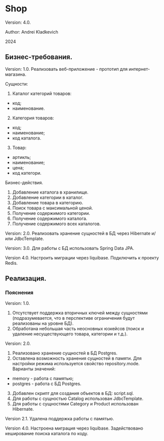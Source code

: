 # Shop

Version: 4.0.

Author: Andrei Kladkevich

2024

## Бизнес-требования.

Version: 1.0.
Реализовать веб-приложение - прототип для интернет-магазина.

Сущности:
1. Каталог категорий товаров:
- код;
- наименование.
2. Категория товаров:
- код;
- наименование;
- код каталога.
3. Товар:
- артикль;
- наименование;
- цена;
- код категори.

Бизнес-действия.
1. Добавление каталога в хранилище.
2. Добавление категории в каталог.
3. Добавление товара в категорию.
4. Поиск товара с максимальной ценой.
5. Получение содержимого категории.
6. Получение содержимого каталога.
7. Получение содержимого всех каталогов.

Version: 2.0.
Реализовать хранение сущностей в БД через Hibernate и/или JdbcTemplate.

Version: 3.0.
Для работы с БД использовать Spring Data JPA.

Version 4.0.
Настроить миграции через liquibase.
Подключить к проекту Redis.

## Реализация.

### Пояснения
Version: 1.0.
1. Отсутствует поддержка вторичных ключей между сущностями (подразумевается, что в перспективе ограничения будут реализованы на уровне БД).
2. Обработана небольшая часть неосновных юзкейсов (поиск и удаление несуществующего товара, категории и т.д.).

Version: 2.0.
1. Реализовано хранение сущностей в БД Postgres.
2. Оставлена возможность хранения сущностей в памяти.
Для настройки режима используется свойство repository.mode.
Варианты значений:
- memory - работа с памятью;
- postgres - работа с БД Postgres.
3. Добавлен скрипт для создания объектов в БД: script.sql.
4. Для работы с сущностью Catalog использован JdbcTemplate.
5. Для работы с сущностями Category и Product использован Hibernate.

Version 2.1.
Удалена поддержка работы с памятью.

Version 4.0.
Настроена миграция через liquibase.
Задействовано кеширование поиска каталога по коду.
